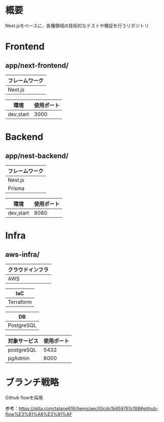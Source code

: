 # 概要
Next.jsをベースに、各種領域の技術的なテストや検証を行うリポジトリ

# Frontend

## app/next-frontend/

| フレームワーク |
| ---- |
| Next.js |

|環境|使用ポート|
| ---- | ---- |
| dev,start | 3000 |

# Backend

## app/nest-backend/

| フレームワーク |
| ---- |
| Nest.js |
| Prisma |

|環境|使用ポート|
| ---- | ---- |
| dev,start | 8080 |

# Infra

## aws-infra/

| クラウドインフラ |
| ---- |
| AWS |

| IaC |
| ---- |
| Terraform |

| DB |
| ---- |
| PostgreSQL |

|対象サービス|使用ポート|
| ---- | ---- |
| postgreSQL | 5432 |
| pgAdmin | 8000 |


# ブランチ戦略

Github flowを採用

参考：https://qiita.com/tatane616/items/aec00cdc1b659761cf88#github-flow%E3%81%A8%E3%81%AF
